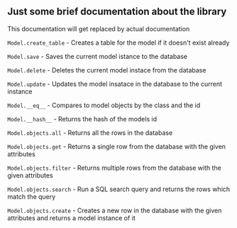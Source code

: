 ## Just some brief documentation about the library
This documentation will get replaced by actual documentation

`Model.create_table` - Creates a table for the model if it doesn't exist already

`Model.save` - Saves the current model istance to the database

`Model.delete` - Deletes the current model instace from the database

`Model.update` - Updates the model insatace in the database to the current instance

`Model.__eq__` - Compares to model objects by the class and the id

`Model.__hash__` - Returns the hash of the models id

`Model.objects.all` - Returns all the rows in the database

`Model.objects.get` - Returns a single row from the database with the given attributes

`Model.objects.filter` - Returns multiple rows from the database with the given attributes

`Model.objects.search` - Run a SQL search query and returns the rows which match the query

`Model.objects.create` - Creates a new row in the database with the given attributes and returns a model instance of it
